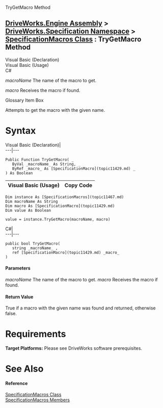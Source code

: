 TryGetMacro Method   
  
[DriveWorks.Engine Assembly](topic2156.md) > [DriveWorks.Specification Namespace](topic10764.md) > [SpecificationMacros Class](topic11467.md) : TryGetMacro Method  
---  
  
Visual Basic (Declaration)    
Visual Basic (Usage)    
C# 

_macroName_
    The name of the macro to get.

_macro_
    Receives the macro if found.

Glossary Item Box

Attempts to get the macro with the given name. 

# Syntax

Visual Basic (Declaration)|   
---|---  
      
    
    Public Function TryGetMacro( _
       ByVal _macroName_ As String, _
       ByRef _macro_ As [SpecificationMacro](topic11429.md) _
    ) As Boolean  
  
Visual Basic (Usage)| Copy Code  
---|---  
      
    
    Dim instance As [SpecificationMacros](topic11467.md)
    Dim macroName As String
    Dim macro As [SpecificationMacro](topic11429.md)
    Dim value As Boolean
     
    value = instance.TryGetMacro(macroName, macro)  
  
C#|   
---|---  
      
    
    public bool TryGetMacro( 
       string _macroName_ ,
       ref [SpecificationMacro](topic11429.md) _macro_
    )  
  
#### Parameters

 _macroName_
    The name of the macro to get.
_macro_
    Receives the macro if found.

#### Return Value

True if a macro with the given name was found and returned, otherwise false.

# Requirements

**Target Platforms:** Please see DriveWorks software prerequisites.

# See Also

#### Reference

[SpecificationMacros Class](topic11467.md)   
[SpecificationMacros Members](topic11468.md)


